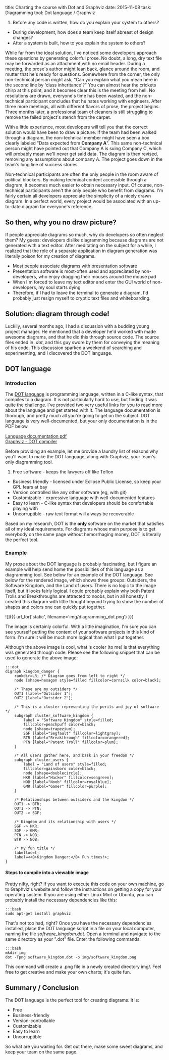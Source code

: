 title: Charting the course with Dot and Graphviz
date: 2015-11-08
task: Diagramming
tool: Dot language / Graphviz

1. Before any code is written, how do you explain your system to others?
* During development, how does a team keep itself abreast of design changes?
* After a system is built, how to you explain the system to others?

While far from the ideal solution, I've noticed some developers approach these questions by generating colorful prose. No doubt, a long, dry text file may be forwarded as an attachment with no email header. During a meeting, the prose's author might lean back, glance around the room, and mutter that he's ready for questions. Somewhere from the corner, the only non-technical person might ask, "Can you explain what you mean here in the second line by 'class inheritance'?" You can almost hear the crickets chirp at this point, and it becomes clear this is the meeting from hell. No resolutions are drawn, everyone's time has been wasted, and the non-technical participant concludes that he hates working with engineers. After three more meetings, all with different flavors of prose, the project begins. Three months later, a professional team of cleaners is still struggling to remove the failed project's stench from the carpet.

With a little experience, most developers will tell you that the correct solution would have been to draw a picture. If the team had been walked through a diagram, the non-technical member might have seen a box clearly labeled "Data expected from **Company A**". This same non-technical person might have pointed out that Company A is suing Company C, which will probably mean we'll never get said data. The diagram is then revised, removing any assumptions about company A. The project goes down in the team's long line of success stories

Non-technical participants are often the only people in the room aware of political blockers. By making technical content accessible through a diagram, it becomes much easier to obtain necessary input. Of course, non-technical participants aren't the only people who benefit from diagrams. I'm fairly certain all developers appreciate the simplicity of a nicely drawn diagram. In a perfect world, every project would be associated with an up-to-date diagram for everyone's reference.

## So then, why you no draw picture?

If people appreciate diagrams so much, why do developers so often neglect them? My guess: developers dislike diagramming because diagrams are not generated with a text editor. After meditating on the subject for a while, I realized that the role of a separate application in diagram generation was literally poison for my creation of diagrams.

* Most people associate diagrams with presentation software
* Presentation software is most-often used and appreciated by non-developers, who enjoy dragging their mouses around the mouse pad
* When I'm forced to leave my text editor and enter the GUI world of non-developers, my soul starts dying
* Therefore, if I had to leave the terminal to generate a diagram, I'd probably just resign myself to cryptic text files and whiteboarding.

## Solution: diagram through code!

Luckily, several months ago, I had a discussion with a budding young project manager. He mentioned that a developer he'd worked with made awesome diagrams, and that he did this through source code. The source files ended in *.dot*, and this guy swore by them for conveying the meaning of his code. This discussion sparked a weekend of searching and experimenting, and I discovered the DOT language.

## DOT language

### Introduction

The [DOT language](https://en.wikipedia.org/wiki/DOT_(graph_description_language)) is programming language, written in a C-like syntax, that compiles to a diagram. It is not particularly hard to use, but finding it was quite the challenge. I've provided two very useful links for you to read more about the language and get started with it. The language documentation is thorough, and pretty much all you're going to get on the subject. DOT language is very well-documented, but your only documentation is in the PDF below.

[Language documentation pdf](http://graphviz.org/pdf/dotguide.pdf)  
[Graphviz - DOT compiler](http://graphviz.org/)

Before providing an example, let me provide a laundry list of reasons why you'll want to make the DOT language, along with Graphviz, your team's only diagramming tool.

1. Free software - keeps the lawyers off like Teflon
* Business friendly - licensed under Eclipse Public License, so keep your GPL fears at bay
* Version controlled like any other software (eg, with git)
* Customizable - expressive language with well-documented features
* Easy to learn - C-like syntax that developers should be comfortable playing with
* Uncorruptible - raw text format will always be recoverable

Based on my research, DOT is the **only** software on the market that satisfies all of my ideal requirements. For diagrams whose main purpose is to get everybody on the same page without hemorrhaging money, DOT is literally the perfect tool.

### Example

My prose about the DOT language is probably fascinating, but I figure an example will help send home the possibilities of this language as a diagramming tool. See below for an example of the DOT language. See below for the rendered image, which shows three groups: Outsiders, the Software Kingdom, and the Land of users. There is no logic to the image itself, but it looks fairly logical. I could probably explain why both Patent Trolls and Breakthroughs are attracted to noobs, but in all honestly, I created this diagram with little thought beyond trying to show the number of shapes and colors one can quickly put together.

![]({{ url_for('static', filename='img/diagramming_dot.png') }})

The image is certainly colorful. With a little imagination, I'm sure you can see yourself putting the content of your software projects in this kind of form. I'm sure it will be much more logical than what I put together.

Although the above image is cool, what is cooler (to me) is that everything was generated through code. Please see the following snippet that can be used to generate the above image:

    :::dot
    digraph kingdom_danger {
        rankdir=LR; /* Diagram goes from left to right */
        node [shape=hexagon style=filled fillcolor=cornsilk color=black];

        /* These are my outsiders */
        OUT1 [label="Outsider 1"];
        OUT2 [label="Outsider 2"];

        /* This is a cluster representing the perils and joy of software */
        subgraph cluster_software_kingdom {
            label = "Software Kingdom" style=filled;
            fillcolor=peachpuff color=black;
            node [shape=trapezium];
            SGF [label="Segfault" fillcolor=lightgray];
            BTR [label="Breakthrough" fillcolor=orangered];
            PTN [label="Patent Troll" fillcolor=plum];
        }

        /* All users gather here, and bask in your freedom */
        subgraph cluster_users {
            label = "Land of users" style=filled;
            fillcolor=gainsboro color=black;
            node [shape=doublecircle];
            HKR [label="Hacker" fillcolor=seagreen];
            NOB [label="Noob" fillcolor=royalblue];
            GMR [label="Gamer" fillcolor=purple];
        }

        /* Relationships between outsiders and the kingdom */
        OUT1 -> BTR;
        OUT1 -> PTN;
        OUT2 -> SGF;

        /* Kingdom and its relationship with users */
        SGF -> HKR;
        SGF -> GMR;
        PTN -> NOB;
        BTR -> NOB;

        /* My fun title */
        labelloc=t;
        label=<<B>Kingdom Danger:</B> Fun times!>;
    }

#### Steps to compile into a viewable image

Pretty nifty, right? If you want to execute this code on your own machine, go to Graphviz's website and follow the instructions on getting a copy for your operating system. If you are using either Linux Mint or Ubuntu, you can probably install the necessary dependencies like this:

    :::bash
    sudo apt-get install graphviz

That's not too had, right? Once you have the necessary dependencies installed, place the DOT language script in a file on your local computer, naming the file *software_kingdom.dot*. Open a terminal and navigate to the same directory as your ".dot" file. Enter the following commands:

    :::bash
    mkdir img
    dot -Tpng software_kingdom.dot -o img/software_kingdom.png

This command will create a .png file in a newly created directory img/. Feel free to get creative and make your own charts; it's quite fun.

## Summary / Conclusion

The DOT language is the perfect tool for creating diagrams. It is:

* Free
* Business-friendly
* Version-controllable
* Customizable
* Easy to learn
* Uncorruptible

So what are you waiting for. Get out there, make some sweet diagrams, and keep your team on the same page.
